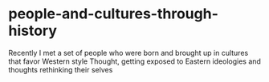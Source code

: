# people-and-cultures-through-history
Recently I met a set of people who were born and brought up in cultures that favor Western style
Thought, getting exposed to Eastern ideologies and thoughts rethinking their selves
